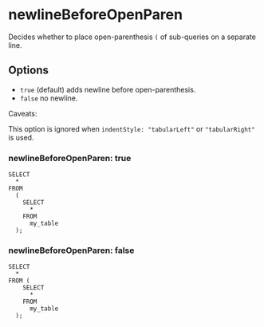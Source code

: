 # newlineBeforeOpenParen

Decides whether to place open-parenthesis `(` of sub-queries on a separate line.

## Options

- `true` (default) adds newline before open-parenthesis.
- `false` no newline.

Caveats:

This option is ignored when `indentStyle: "tabularLeft"` or `"tabularRight"` is used.

### newlineBeforeOpenParen: true

```
SELECT
  *
FROM
  (
    SELECT
      *
    FROM
      my_table
  );
```

### newlineBeforeOpenParen: false

```
SELECT
  *
FROM (
    SELECT
      *
    FROM
      my_table
  );
```
